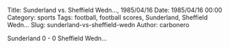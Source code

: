 Title: Sunderland vs. Sheffield Wedn…, 1985/04/16
Date: 1985/04/16 00:00
Category: sports
Tags: football, football scores, Sunderland, Sheffield Wedn…
Slug: sunderland-vs-sheffield-wedn
Author: carbonero


Sunderland 0 - 0 Sheffield Wedn…
